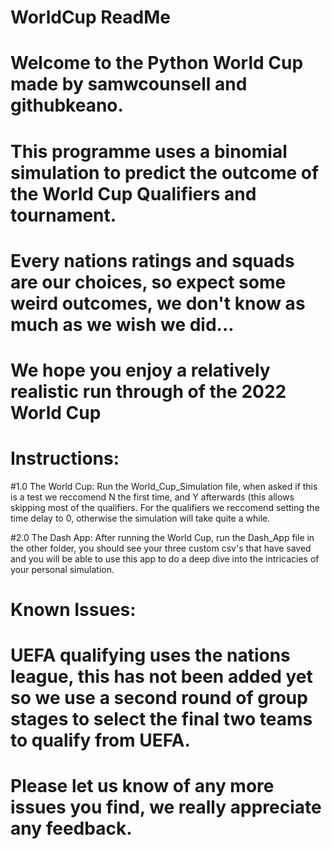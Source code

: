 # WorldCup ReadMe

# Welcome to the Python World Cup made by samwcounsell and githubkeano.

# This programme uses a binomial simulation to predict the outcome of the World Cup Qualifiers and tournament. 
# Every nations ratings and squads are our choices, so expect some weird outcomes, we don't know as much as we wish we did...

# We hope you enjoy a relatively realistic run through of the 2022 World Cup

# Instructions:

#1.0 The World Cup: Run the World_Cup_Simulation file, when asked if this is a test we reccomend N the first time, and Y afterwards (this allows skipping most of the qualifiers. For the qualifiers we reccomend setting the time delay to 0, otherwise the simulation will take quite a while.
  
 #2.0 The Dash App: After running the World Cup, run the Dash_App file in the other folder, you should see your three custom csv's that have saved and you will be able to use this app to do a deep dive into the intricacies of your personal simulation.

# Known Issues:
  # UEFA qualifying uses the nations league, this has not been added yet so we use a second round of group stages to select the final two teams to qualify from UEFA.
  
# Please let us know of any more issues you find, we really appreciate any feedback.
  
